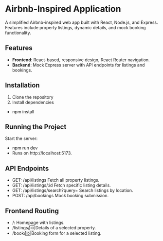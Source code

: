 # Airbnb-Inspired Application
A simplified Airbnb-inspired web app built with React, Node.js, and Express. Features include property listings, dynamic details, and mock booking functionality.

## Features
- **Frontend**: React-based, responsive design, React Router navigation.
- **Backend**: Mock Express server with API endpoints for listings and bookings.

## Installation

1. Clone the repository
2. Install dependencies
- npm install

## Running the Project
Start the server:
- npm run dev
- Runs on http://localhost:5173.

## API Endpoints
- GET: /api/listings	Fetch all property listings.
- GET: /api/listings/:id	Fetch specific listing details.
- GET: /api/listings/search?query=	Search listings by location.
- POST: /api/bookings	Mock booking submission.

## Frontend Routing
- /:	Homepage with listings.
- /listings/:id:	Details of a selected property.
- /book/:id:	Booking form for a selected listing.